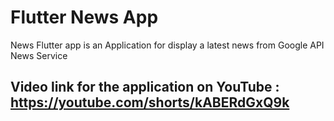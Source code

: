 # Flutter News App
News Flutter app is an Application for display a latest news from Google API News Service

## Video link for the application on YouTube : https://youtube.com/shorts/kABERdGxQ9k
